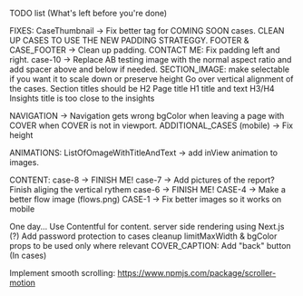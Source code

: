 TODO list (What's left before you're done)

FIXES:
CaseThumbnail -> Fix better tag for COMING SOON cases.
CLEAN UP CASES TO USE THE NEW PADDING STRATEGGY.
FOOTER & CASE_FOOTER -> Clean up padding.
CONTACT ME: Fix padding left and right.
case-10 -> Replace AB testing image with the normal aspect ratio and add spacer above and below if needed.
SECTION_IMAGE: make selectable if you want it to scale down or preserve height
Go over vertical alignment of the cases.
Section titles should be H2
Page title H1
title and text H3/H4
Insights title is too close to the insights

NAVIGATION -> Navigation gets wrong bgColor when leaving a page with COVER when COVER is not in viewport.
ADDITIONAL_CASES (mobile) -> Fix height

ANIMATIONS:
ListOfOmageWithTitleAndText -> add inView animation to images.

CONTENT:
case-8 -> FINISH ME!
case-7 -> Add pictures of the report? Finish aliging the vertical rythem
case-6 -> FINISH ME!
CASE-4 -> Make a better flow image (flows.png)
CASE-1 -> Fix better images so it works on mobile

One day...
Use Contentful for content.
server side rendering using Next.js (?)
Add password protection to cases
cleanup limitMaxWidth & bgColor props to be used only where relevant
COVER_CAPTION: Add "back" button (In cases)

Implement smooth scrolling:
https://www.npmjs.com/package/scroller-motion
